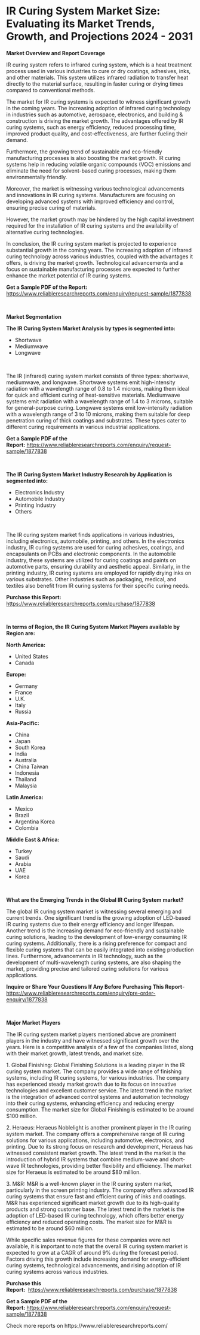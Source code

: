 <p><h1>IR Curing System Market Size: Evaluating its Market Trends, Growth, and Projections 2024 - 2031</h1></p><p><strong>Market Overview and Report Coverage</strong></p>
<p><p>IR curing system refers to infrared curing system, which is a heat treatment process used in various industries to cure or dry coatings, adhesives, inks, and other materials. This system utilizes infrared radiation to transfer heat directly to the material surface, resulting in faster curing or drying times compared to conventional methods.</p><p>The market for IR curing systems is expected to witness significant growth in the coming years. The increasing adoption of infrared curing technology in industries such as automotive, aerospace, electronics, and building & construction is driving the market growth. The advantages offered by IR curing systems, such as energy efficiency, reduced processing time, improved product quality, and cost-effectiveness, are further fueling their demand.</p><p>Furthermore, the growing trend of sustainable and eco-friendly manufacturing processes is also boosting the market growth. IR curing systems help in reducing volatile organic compounds (VOC) emissions and eliminate the need for solvent-based curing processes, making them environmentally friendly.</p><p>Moreover, the market is witnessing various technological advancements and innovations in IR curing systems. Manufacturers are focusing on developing advanced systems with improved efficiency and control, ensuring precise curing of materials.</p><p>However, the market growth may be hindered by the high capital investment required for the installation of IR curing systems and the availability of alternative curing technologies.</p><p>In conclusion, the IR curing system market is projected to experience substantial growth in the coming years. The increasing adoption of infrared curing technology across various industries, coupled with the advantages it offers, is driving the market growth. Technological advancements and a focus on sustainable manufacturing processes are expected to further enhance the market potential of IR curing systems.</p></p>
<p><strong>Get a Sample PDF of the Report:</strong> <a href="https://www.reliableresearchreports.com/enquiry/request-sample/1877838">https://www.reliableresearchreports.com/enquiry/request-sample/1877838</a></p>
<p>&nbsp;</p>
<p><strong>Market Segmentation</strong></p>
<p><strong>The IR Curing System Market Analysis by types is segmented into:</strong></p>
<p><ul><li>Shortwave</li><li>Mediumwave</li><li>Longwave</li></ul></p>
<p>&nbsp;</p>
<p><p>The IR (infrared) curing system market consists of three types: shortwave, mediumwave, and longwave. Shortwave systems emit high-intensity radiation with a wavelength range of 0.8 to 1.4 microns, making them ideal for quick and efficient curing of heat-sensitive materials. Mediumwave systems emit radiation with a wavelength range of 1.4 to 3 microns, suitable for general-purpose curing. Longwave systems emit low-intensity radiation with a wavelength range of 3 to 10 microns, making them suitable for deep penetration curing of thick coatings and substrates. These types cater to different curing requirements in various industrial applications.</p></p>
<p><strong>Get a Sample PDF of the Report:</strong>&nbsp;<a href="https://www.reliableresearchreports.com/enquiry/request-sample/1877838">https://www.reliableresearchreports.com/enquiry/request-sample/1877838</a></p>
<p>&nbsp;</p>
<p><strong>The IR Curing System Market Industry Research by Application is segmented into:</strong></p>
<p><ul><li>Electronics Industry</li><li>Automobile Industry</li><li>Printing Industry</li><li>Others</li></ul></p>
<p>&nbsp;</p>
<p><p>The IR curing system market finds applications in various industries, including electronics, automobile, printing, and others. In the electronics industry, IR curing systems are used for curing adhesives, coatings, and encapsulants on PCBs and electronic components. In the automobile industry, these systems are utilized for curing coatings and paints on automotive parts, ensuring durability and aesthetic appeal. Similarly, in the printing industry, IR curing systems are employed for rapidly drying inks on various substrates. Other industries such as packaging, medical, and textiles also benefit from IR curing systems for their specific curing needs.</p></p>
<p><strong>Purchase this Report:</strong>&nbsp; <a href="https://www.reliableresearchreports.com/purchase/1877838">https://www.reliableresearchreports.com/purchase/1877838</a></p>
<p>&nbsp;</p>
<p><strong>In terms of Region, the IR Curing System Market Players available by Region are:</strong></p>
<p>
    <p> <strong> North America: </strong>
        <ul>
            <li>United States</li>
            <li>Canada</li>
        </ul>
        </p> 
    <p> <strong> Europe: </strong>
        <ul>
            <li>Germany</li>
            <li>France</li>
            <li>U.K.</li>
            <li>Italy</li>
            <li>Russia</li>
        </ul>
        </p> 
    <p> <strong> Asia-Pacific: </strong>
        <ul>
            <li>China</li>
            <li>Japan</li>
            <li>South Korea</li>
            <li>India</li>
            <li>Australia</li>
            <li>China Taiwan</li>
            <li>Indonesia</li>
            <li>Thailand</li>
            <li>Malaysia</li>
        </ul>
        </p> 
    <p> <strong> Latin America: </strong>
        <ul>
            <li>Mexico</li>
            <li>Brazil</li>
            <li>Argentina Korea</li>
            <li>Colombia</li>
        </ul>
        </p> 
    <p> <strong> Middle East & Africa: </strong>
        <ul>
            <li>Turkey</li>
            <li>Saudi</li>
            <li>Arabia</li>
            <li>UAE</li>
            <li>Korea</li>
        </ul>
    </p>
    </p>
<p>&nbsp;</p>
<p><strong>What are the Emerging Trends in the Global IR Curing System market?</strong></p>
<p><p>The global IR curing system market is witnessing several emerging and current trends. One significant trend is the growing adoption of LED-based IR curing systems due to their energy efficiency and longer lifespan. Another trend is the increasing demand for eco-friendly and sustainable curing solutions, leading to the development of low-energy consuming IR curing systems. Additionally, there is a rising preference for compact and flexible curing systems that can be easily integrated into existing production lines. Furthermore, advancements in IR technology, such as the development of multi-wavelength curing systems, are also shaping the market, providing precise and tailored curing solutions for various applications.</p></p>
<p><strong>Inquire or Share Your Questions If Any Before Purchasing This Report</strong>- <a href="https://www.reliableresearchreports.com/enquiry/pre-order-enquiry/1877838">https://www.reliableresearchreports.com/enquiry/pre-order-enquiry/1877838</a></p>
<p>&nbsp;</p>
<p><strong>Major Market Players</strong></p>
<p><p>The IR curing system market players mentioned above are prominent players in the industry and have witnessed significant growth over the years. Here is a competitive analysis of a few of the companies listed, along with their market growth, latest trends, and market size.</p><p>1. Global Finishing: Global Finishing Solutions is a leading player in the IR curing system market. The company provides a wide range of finishing systems, including IR curing systems, for various industries. The company has experienced steady market growth due to its focus on innovative technologies and excellent customer service. The latest trend in the market is the integration of advanced control systems and automation technology into their curing systems, enhancing efficiency and reducing energy consumption. The market size for Global Finishing is estimated to be around $100 million.</p><p>2. Heraeus: Heraeus Noblelight is another prominent player in the IR curing system market. The company offers a comprehensive range of IR curing solutions for various applications, including automotive, electronics, and printing. Due to its strong focus on research and development, Heraeus has witnessed consistent market growth. The latest trend in the market is the introduction of hybrid IR systems that combine medium-wave and short-wave IR technologies, providing better flexibility and efficiency. The market size for Heraeus is estimated to be around $80 million.</p><p>3. M&R: M&R is a well-known player in the IR curing system market, particularly in the screen printing industry. The company offers advanced IR curing systems that ensure fast and efficient curing of inks and coatings. M&R has experienced significant market growth due to its high-quality products and strong customer base. The latest trend in the market is the adoption of LED-based IR curing technology, which offers better energy efficiency and reduced operating costs. The market size for M&R is estimated to be around $60 million.</p><p>While specific sales revenue figures for these companies were not available, it is important to note that the overall IR curing system market is expected to grow at a CAGR of around 9% during the forecast period. Factors driving this growth include increasing demand for energy-efficient curing systems, technological advancements, and rising adoption of IR curing systems across various industries.</p></p>
<p><strong>Purchase this Report:</strong>&nbsp;&nbsp;<a href="https://www.reliableresearchreports.com/purchase/1877838">https://www.reliableresearchreports.com/purchase/1877838</a></p>
<p></p>
<p><strong>Get a Sample PDF of the Report:</strong>&nbsp;<a href="https://www.reliableresearchreports.com/enquiry/request-sample/1877838">https://www.reliableresearchreports.com/enquiry/request-sample/1877838</a></p>
<p>Check more reports on https://www.reliableresearchreports.com/</p>